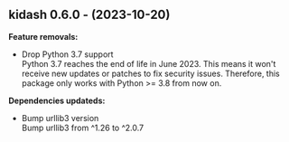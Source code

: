 ## kidash 0.6.0 - (2023-10-20)

**Feature removals:**

 * Drop Python 3.7 support\
   Python 3.7 reaches the end of life in June 2023. This means it won't
   receive new updates or patches to fix security issues. Therefore, this
   package only works with Python >= 3.8 from now on.

**Dependencies updateds:**

 * Bump urllib3 version\
   Bump urllib3 from ^1.26 to ^2.0.7

